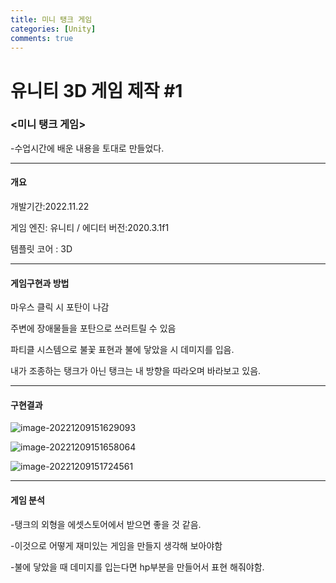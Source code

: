 ```yaml
---
title: 미니 탱크 게임
categories: [Unity]
comments: true
---
```

# 유니티 3D 게임 제작 #1

### <미니 탱크 게임>



-수업시간에 배운 내용을 토대로 만들었다.

---------



#### 개요

개발기간:2022.11.22

게임 엔진: 유니티 / 에디터 버전:2020.3.1f1

템플릿 코어 : 3D

-----

#### 게임구현과 방법

마우스 클릭 시 포탄이 나감

주변에 장애물들을 포탄으로 쓰러트릴 수 있음

파티클 시스템으로 불꽃 표현과 불에 닿았을 시 데미지를 입음.

내가 조종하는 탱크가 아닌 탱크는 내 방향을 따라오며 바라보고 있음.



------

#### 구현결과

![image-20221209151629093](C:\Users\LG\AppData\Roaming\Typora\typora-user-images\image-20221209151629093.png)



![image-20221209151658064](C:\Users\LG\AppData\Roaming\Typora\typora-user-images\image-20221209151658064.png)



![image-20221209151724561](C:\Users\LG\AppData\Roaming\Typora\typora-user-images\image-20221209151724561.png)







---------------

#### 게임 분석

-탱크의 외형을 에셋스토어에서 받으면 좋을 것 같음.

-이것으로 어떻게 재미있는 게임을 만들지 생각해 보아야함

-불에 닿았을 때 데미지를 입는다면 hp부분을 만들어서 표현 해줘야함.



